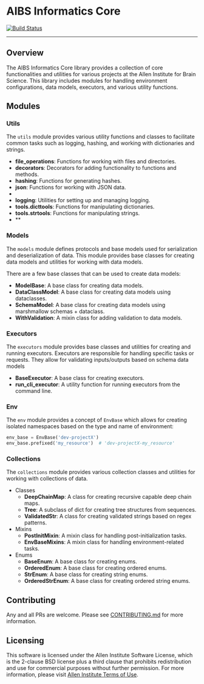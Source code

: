 # AIBS Informatics Core

[![Build Status](https://github.com/AllenInstitute/aibs-informatics-core/actions/workflows/build.yml/badge.svg)](https://github.com/AllenInstitute/aibs-informatics-core/actions/workflows/build.yml)

---

## Overview

The AIBS Informatics Core library provides a collection of core functionalities and utilities for various projects at the Allen Institute for Brain Science. This library includes modules for handling environment configurations, data models, executors, and various utility functions.

## Modules

### Utils

The `utils` module provides various utility functions and classes to facilitate common tasks such as logging, hashing, and working with dictionaries and strings.

- **file_operations**: Functions for working with files and directories.
- **decorators**: Decorators for adding functionality to functions and methods.
- **hashing**: Functions for generating hashes.
- **json**: Functions for working with JSON data.
- 
- **logging**: Utilities for setting up and managing logging.
- **tools.dicttools**: Functions for manipulating dictionaries.
- **tools.strtools**: Functions for manipulating strings.
- **

### Models

The `models` module defines protocols and base models used for serialization and deserialization of data. This module provides base classes for creating data models and utilities for working with data models.

There are a few base classes that can be used to create data models:
- **ModelBase**: A base class for creating data models.
- **DataClassModel**: A base class for creating data models using dataclasses.
- **SchemaModel**: A base class for creating data models using marshmallow schemas + dataclass.
- **WithValidation**: A mixin class for adding validation to data models.


### Executors

The `executors` module provides base classes and utilities for creating and running executors. Executors are responsible for handling specific tasks or requests. They allow for validating inputs/outputs based on schema data models 

- **BaseExecutor**: A base class for creating executors.
- **run_cli_executor**: A utility function for running executors from the command line.

### Env

The `env` module provides a concept of `EnvBase` which allows for creating isolated namespaces based on the type and name of environment:

```python
env_base = EnvBase('dev-projectX')
env_base.prefixed('my_resource')  # 'dev-projectX-my_resource'
```


### Collections

The `collections` module provides various collection classes and utilities for working with collections of data.
- Classes
  - **DeepChainMap**: A class for creating recursive capable deep chain maps.
  - **Tree**: A subclass of dict for creating tree structures from sequences.
  - **ValidatedStr**: A class for creating validated strings based on regex patterns.
- Mixins
  - **PostInitMixin**: A mixin class for handling post-initialization tasks.
  - **EnvBaseMixins**: A mixin class for handling environment-related tasks.
- Enums
  - **BaseEnum**: A base class for creating enums.
  - **OrderedEnum**: A base class for creating ordered enums.
  - **StrEnum**: A base class for creating string enums. 
  - **OrderedStrEnum**: A base class for creating ordered string enums.


## Contributing

Any and all PRs are welcome. Please see [CONTRIBUTING.md](CONTRIBUTING.md) for more information.

## Licensing

This software is licensed under the Allen Institute Software License, which is the 2-clause BSD license plus a third clause that prohibits redistribution and use for commercial purposes without further permission. For more information, please visit [Allen Institute Terms of Use](https://alleninstitute.org/terms-of-use/).